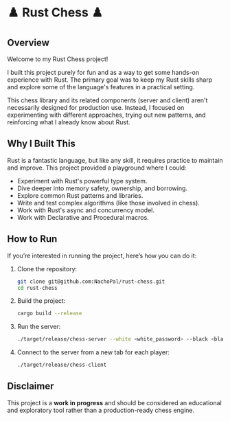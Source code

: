 # ♟️ Rust Chess ♟️

## Overview

Welcome to my Rust Chess project!

I built this project purely for fun and as a way to get some hands-on experience with Rust. The primary goal was to keep my Rust skills sharp and explore some of the language's features in a practical setting.

This chess library and its related components (server and client) aren't necessarily designed for production use. Instead, I focused on experimenting with different approaches, trying out new patterns, and reinforcing what I already know about Rust.

## Why I Built This

Rust is a fantastic language, but like any skill, it requires practice to maintain and improve. This project provided a playground where I could:

- Experiment with Rust's powerful type system.
- Dive deeper into memory safety, ownership, and borrowing.
- Explore common Rust patterns and libraries.
- Write and test complex algorithms (like those involved in chess).
- Work with Rust's async and concurrency model.
- Work with Declarative and Procedural macros.

## How to Run

If you’re interested in running the project, here’s how you can do it:

1. Clone the repository:
   ```sh
   git clone git@github.com:NachoPal/rust-chess.git
   cd rust-chess
   ```

2. Build the project:
   ```sh
   cargo build --release
   ```

3. Run the server:
   ```sh
   ./target/release/chess-server --white <white_password> --black <black_password> --address 127.0.0.1 --port 8080
   ```

4. Connect to the server from a new tab for each player:
   ```sh
   ./target/release/chess-client
   ```

## Disclaimer

This project is a **work in progress** and should be considered an educational and exploratory tool rather than a production-ready chess engine.
